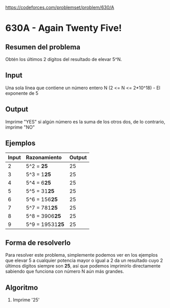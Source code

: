 https://codeforces.com/problemset/problem/630/A

# 630A - Again Twenty Five!

## Resumen del problema
Obtén los últimos 2 dígitos del resultado de elevar 5^N.

## Input
Una sola línea que contiene un número entero N (2 <= N <= 2*10^18) - El exponente de 5

## Output
Imprime "YES" si algún número es la suma de los otros dos, de lo contrario, imprime "NO"

## Ejemplos
| Input             | Razonamiento  | Output    |
| ----------------- | :------------ | --------- |
| 2 | 5^2 = **25** | 25 |
| 3 | 5^3 = 1**25** | 25 |
| 4 | 5^4 = 6**25** | 25 |
| 5 | 5^5 = 31**25** | 25 |
| 6 | 5^6 = 156**25** | 25 |
| 7 | 5^7 = 781**25** | 25 |
| 8 | 5^8 = 3906**25** | 25 |
| 9 | 5^9 = 19531**25** | 25 |

## Forma de resolverlo
Para resolver este problema, simplemente podemos ver en los ejemplos que elevar 5 a cualquier potencia mayor o igual a 2 da un resultado cuyo 2 últimos dígitos siempre son **25**, así que podemos imprimirlo directamente sabiendo que funciona con número N aún más grandes.

## Algoritmo
1) Imprime '25'